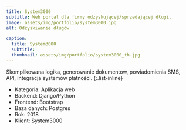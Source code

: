 ```yaml
---
title: System3000
subtitle: Web portal dla firmy odzyskującej/sprzedającej długi.
image: assets/img/portfolio/system3000.jpg 
alt: Odzyskiwanie długów

caption:
  title: System3000
  subtitle: 
  thumbnail: assets/img/portfolio/system3000_th.jpg 
---
```

Skomplikowana logika, generowanie dokumentow, powiadomienia SMS, API, integracja systemów płatności.
{:.list-inline}
- Kategoria: Aplikacja web
- Backend: Django/Python
- Frontend: Bootstrap
- Baza danych: Postgres
- Rok: 2018
- Klient: System3000